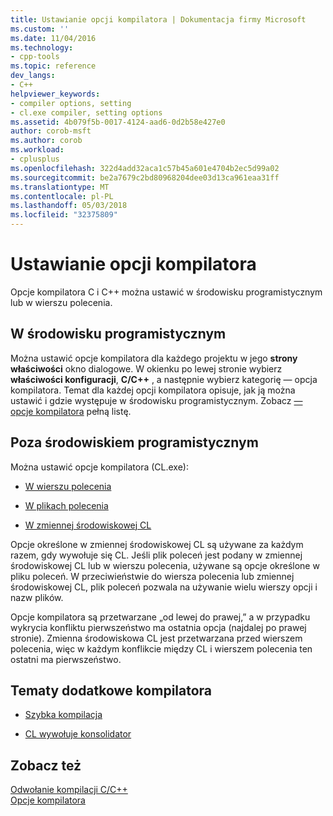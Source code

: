```yaml
---
title: Ustawianie opcji kompilatora | Dokumentacja firmy Microsoft
ms.custom: ''
ms.date: 11/04/2016
ms.technology:
- cpp-tools
ms.topic: reference
dev_langs:
- C++
helpviewer_keywords:
- compiler options, setting
- cl.exe compiler, setting options
ms.assetid: 4b079f5b-0017-4124-aad6-0d2b58e427e0
author: corob-msft
ms.author: corob
ms.workload:
- cplusplus
ms.openlocfilehash: 322d4add32aca1c57b45a601e4704b2ec5d99a02
ms.sourcegitcommit: be2a7679c2bd80968204dee03d13ca961eaa31ff
ms.translationtype: MT
ms.contentlocale: pl-PL
ms.lasthandoff: 05/03/2018
ms.locfileid: "32375809"
---
```

# <a name="setting-compiler-options"></a>Ustawianie opcji kompilatora
Opcje kompilatora C i C++ można ustawić w środowisku programistycznym lub w wierszu polecenia.  
  
## <a name="in-the-development-environment"></a>W środowisku programistycznym  
 Można ustawić opcje kompilatora dla każdego projektu w jego **strony właściwości** okno dialogowe. W okienku po lewej stronie wybierz **właściwości konfiguracji**, **C/C++** , a następnie wybierz kategorię — opcja kompilatora. Temat dla każdej opcji kompilatora opisuje, jak ją można ustawić i gdzie występuje w środowisku programistycznym. Zobacz [— opcje kompilatora](../../build/reference/compiler-options.md) pełną listę.  
  
## <a name="outside-the-development-environment"></a>Poza środowiskiem programistycznym  
 Można ustawić opcje kompilatora (CL.exe):  
  
-   [W wierszu polecenia](../../build/reference/compiler-command-line-syntax.md)  
  
-   [W plikach polecenia](../../build/reference/cl-command-files.md)  
  
-   [W zmiennej środowiskowej CL](../../build/reference/cl-environment-variables.md)  
  
 Opcje określone w zmiennej środowiskowej CL są używane za każdym razem, gdy wywołuje się CL. Jeśli plik poleceń jest podany w zmiennej środowiskowej CL lub w wierszu polecenia, używane są opcje określone w pliku poleceń. W przeciwieństwie do wiersza polecenia lub zmiennej środowiskowej CL, plik poleceń pozwala na używanie wielu wierszy opcji i nazw plików.  
  
 Opcje kompilatora są przetwarzane „od lewej do prawej,” a w przypadku wykrycia konfliktu pierwszeństwo ma ostatnia opcja (najdalej po prawej stronie). Zmienna środowiskowa CL jest przetwarzana przed wierszem polecenia, więc w każdym konflikcie między CL i wierszem polecenia ten ostatni ma pierwszeństwo.  
  
## <a name="additional-compiler-topics"></a>Tematy dodatkowe kompilatora  
  
-   [Szybka kompilacja](../../build/reference/fast-compilation.md)  
  
-   [CL wywołuje konsolidator](../../build/reference/cl-invokes-the-linker.md)  
  
## <a name="see-also"></a>Zobacz też  
 [Odwołanie kompilacji C/C++](../../build/reference/c-cpp-building-reference.md)   
 [Opcje kompilatora](../../build/reference/compiler-options.md)